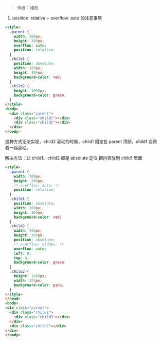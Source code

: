 > 作者：绯影

1. position: relative + overflow: auto 的注意事项

```html
<style>
  .parent {
    width: 300px;
    height: 300px;
    overflow: auto;
    position: relative;
  }
  .child1 {
    position: absolute;
    width: 100px;
    height: 100px;
    background-color: red;
  }
  .child2 {
    height: 1000px;
    background-color: green;
  }
</style>
<body>
  <div class="parent">
    <div class="child1"></div>
    <div class="child2"></div>
  </div>
</body>
```

这种方式无法实现，child2 滚动的时候，child1 固定在 parent 顶部。child1 会跟着一起滚动。

解决方法：让 child1、child2 都是 absolute 定位,把内容放到 child1 里面

```html
<style>
  .parent {
    width: 300px;
    height: 300px;
    /* overflow: auto; */
    position: relative;
  }
  .child1 {
    position: absolute;
    width: 100px;
    height: 100px;
    background-color: red;
  }
  .child2 {
    width: 300px;
    height: 300px;
    position: absolute;
    /* overflow: hidden; */
    overflow: auto;
    left: 0;
    top: 0;
    background-color: green;
  }
  .child3 {
    height: 1000px;
    width: 150px;
    background-color: pink;
  }
</style>
</head>
<body>
<div class="parent">
  <div class="child1">
    <div class="child3"></div>
  </div>
  <div class="child2"></div>
</div>
</body>
```
